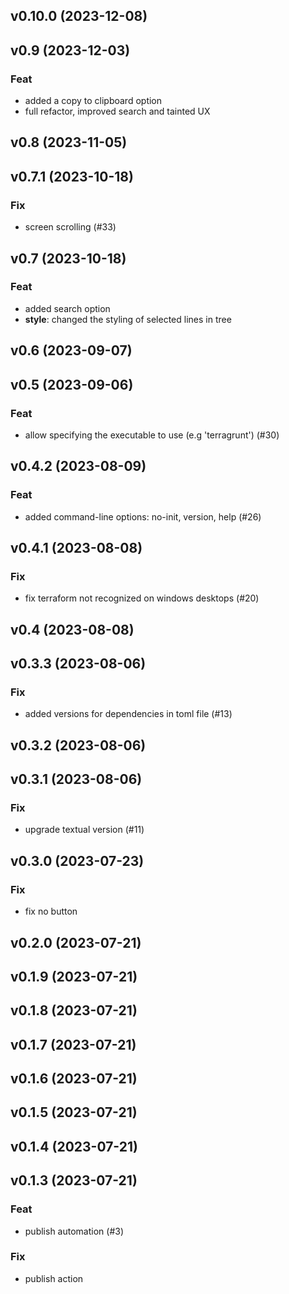 ## v0.10.0 (2023-12-08)

## v0.9 (2023-12-03)

### Feat

- added a copy to clipboard option
- full refactor, improved search and tainted UX

## v0.8 (2023-11-05)

## v0.7.1 (2023-10-18)

### Fix

- screen scrolling (#33)

## v0.7 (2023-10-18)

### Feat

- added search option
- **style**: changed the styling of selected lines in tree

## v0.6 (2023-09-07)

## v0.5 (2023-09-06)

### Feat

- allow specifying the executable to use (e.g 'terragrunt') (#30)

## v0.4.2 (2023-08-09)

### Feat

- added command-line options: no-init, version, help (#26)

## v0.4.1 (2023-08-08)

### Fix

- fix terraform not recognized on windows desktops (#20)

## v0.4 (2023-08-08)

## v0.3.3 (2023-08-06)

### Fix

- added versions for dependencies in toml file (#13)

## v0.3.2 (2023-08-06)

## v0.3.1 (2023-08-06)

### Fix

- upgrade textual version (#11)

## v0.3.0 (2023-07-23)

### Fix

- fix no button

## v0.2.0 (2023-07-21)

## v0.1.9 (2023-07-21)

## v0.1.8 (2023-07-21)

## v0.1.7 (2023-07-21)

## v0.1.6 (2023-07-21)

## v0.1.5 (2023-07-21)

## v0.1.4 (2023-07-21)

## v0.1.3 (2023-07-21)

### Feat

- publish automation (#3)

### Fix

- publish action
